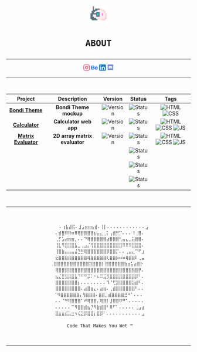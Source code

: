 <h1 align="center"><img src="media/png/blob.png" width="10%">

    ABOUT
</h1>
<div align="center">
<hr>

<img src="media/svg/instagram.svg" width="3.5%">
<img src="media/svg/behance.svg" width="3.5%">
<img src="media/svg/linkedin.svg" width="3.5%">
<img src="media/svg/discord.svg" width="3.5%">

<hr>
<br>

|Project                                                        |Description                  |Version                                                                                    |Status                                                                   |Tags                                                                                                                                                                                                                                                                                                    |
|:-------------------------------------------------------------:|:---------------------------:|:-----------------------------------------------------------------------------------------:|:-----------------------------------------------------------------------:|:------------------------------------------------------------------------------------------------------------------------------------------------------------------------------------------------------------------------------------------------------------------------------------------------------:|
|[**Bondi Theme**](https://volperoid.github.io/bondi.html)      |**Bondi Theme mockup**       |![Version](https://img.shields.io/badge/0.1%20beta-5C2D91?style=for-the-badge&logo=github) |![Status](https://img.shields.io/badge/dev-important?style=for-the-badge)|![HTML](https://img.shields.io/badge/HTML-E34F26?style=for-the-badge&logo=html5&logoColor=white) ![CSS](https://img.shields.io/badge/CSS-1572B6?style=for-the-badge&logo=css3&logoColor=white)                                                                                                          |
|[**Calculator**](https://volperoid.github.io/calculator.html)  |**Calculator web app**       |![Version](https://img.shields.io/badge/2.0%20beta-5C2D91?style=for-the-badge&logo=github) |![Status](https://img.shields.io/badge/dev-important?style=for-the-badge)|![HTML](https://img.shields.io/badge/HTML-E34F26?style=for-the-badge&logo=html5&logoColor=white) ![CSS](https://img.shields.io/badge/CSS-1572B6?style=for-the-badge&logo=css3&logoColor=white) ![JS](https://img.shields.io/badge/JavaScript-F7DF1E?style=for-the-badge&logo=javascript&logoColor=black)|
|[**Matrix Evaluator**](https://volperoid.github.io/matrix.html)|**2D array matrix evaluator**|![Version](https://img.shields.io/badge/0.1%20alpha-5C2D91?style=for-the-badge&logo=github)|![Status](https://img.shields.io/badge/dev-important?style=for-the-badge)|![HTML](https://img.shields.io/badge/HTML-E34F26?style=for-the-badge&logo=html5&logoColor=white) ![CSS](https://img.shields.io/badge/CSS-1572B6?style=for-the-badge&logo=css3&logoColor=white) ![JS](https://img.shields.io/badge/JavaScript-F7DF1E?style=for-the-badge&logo=javascript&logoColor=black)|
|                                                               |                             |                                                                                           |![Status](https://img.shields.io/badge/TBD-161b22?style=for-the-badge)   |
|                                                               |                             |                                                                                           |![Status](https://img.shields.io/badge/TBD-0d1117?style=for-the-badge)   |
|                                                               |                             |                                                                                           |![Status](https://img.shields.io/badge/TBD-161b22?style=for-the-badge)   |

<br>
<hr>
<br>

```html
    ⠄⢰⣧⣼⣯⠄⣸⣠⣶⣶⣦⣾⠄⢸⡇⠄⠄⠄⠄⠄⠄⠄⠄⠄⠄⠄⠄⣠
 ⠄⣾⣿⠿⠿⠶⠿⢿⣿⣿⣿⣿⣦⣤⣄⢀⡅⢠⣾⣛⡉⠄⠄⠄⠸⢀⣿⠄
 ⢀⡋⣡⣴⣶⣶⡀⠄⠄⠙⢿⣿⣿⣿⣿⣿⣴⣿⣿⣿⢃⣤⣄⣀⣥⣿⣿⠄
 ⢸⣇⠻⣿⣿⣿⣧⣀⢀⣠⡌⢻⣿⣿⣿⣿⣿⣿⣿⣿⣿⠿⠿⠿⣿⣿⣿⠄
 ⢸⣿⣷⣤⣤⣤⣬⣙⣛⢿⣿⣿⣿⣿⣿⣿⡿⣿⣿⡍⠄⠄⢀⣤⣄⠉⠋⣰
 ⣖⣿⣿⣿⣿⣿⣿⣿⣿⣿⢿⣿⣿⣿⣿⣿⢇⣿⣿⡷⠶⠶⢿⣿⣿⠇⢀⣤
⣿⣿⣿⣿⣿⣿⣿⣿⣿⣿⣿⣽⣿⣿⣿⡇⣿⣿⣿⣿⣿⣿⣷⣶⣥⣴⣿⡗
 ⢿⣿⣿⣿⣿⣿⣿⣿⣿⣿⣿⣿⣿⣿⣿⣿⣿⣿⣿⣿⣿⣿⣿⣿⣿⣿⡟⠄
 ⣦⣌⣛⣻⣿⣿⣧⠙⠛⠛⡭⠅⠒⠦⠭⣭⡻⣿⣿⣿⣿⣿⣿⣿⣿⡿⠃⠄
 ⣿⣿⣿⣿⣿⣿⣿⡆⠄⠄⠄⠄⠄⠄⠄⠄⠹⠈⢋⣽⣿⣿⣿⣿⣵⣾⠃⠄
 ⣿⣿⣿⣿⣿⣿⣿⣿⠄⣴⣿⣶⣄⠄⣴⣶⠄⢀⣾⣿⣿⣿⣿⣿⣿⠃⠄⠄
⠈⠻⣿⣿⣿⣿⣿⣿⡄⢻⣿⣿⣿⠄⣿⣿⡀⣾⣿⣿⣿⣿⣛⠛⠁⠄⠄⠄
 ⠄⠄⠈⠛⢿⣿⣿⣿⠁⠞⢿⣿⣿⡄⢿⣿⡇⣸⣿⣿⠿⠛⠁⠄⠄⠄⠄⠄
 ⠄⠄⠄⠄⠄⠉⠻⣿⣿⣾⣦⡙⠻⣷⣾⣿⠃⠿⠋⠁⠄⠄⠄⠄⠄⢀⣠⣴
 ⣿⣶⣶⣮⣥⣒⠲⢮⣝⡿⣿⣿⡆⣿⡿⠃⠄⠄⠄⠄⠄⠄⠄⠄⠄⠄⠄⣠

 Code That Makes You Wet ™
```

<br>
<hr>
</div>
